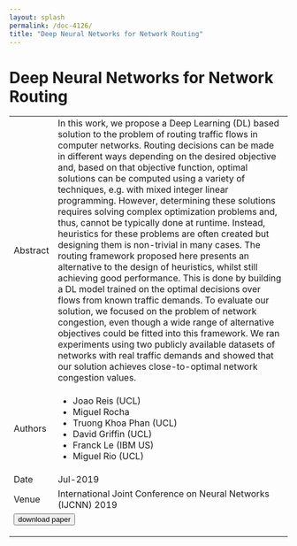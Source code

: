 ```yaml
---
layout: splash
permalink: /doc-4126/
title: "Deep Neural Networks for Network Routing"
---
```


# Deep Neural Networks for Network Routing

<table>
    <tbody>
    <tr>
        <td>Abstract</td>
        <td>In this work, we propose a Deep Learning (DL) based solution to the problem of routing traffic flows in computer networks. Routing decisions can be made in different ways depending on the desired objective and, based on that objective function, optimal solutions can be computed using a variety of techniques, e.g. with mixed integer linear programming. However, determining these solutions requires solving complex optimization problems and, thus, cannot be typically done at runtime. Instead, heuristics for these problems are often created but designing them is non-trivial in many cases. The routing framework proposed here presents an alternative to the design of heuristics, whilst still achieving good performance. This is done by building a DL model trained on the optimal decisions over flows from known traffic demands. To evaluate our solution, we focused on the problem of network congestion, even though a wide range of alternative objectives could be fitted into this framework. We ran experiments using two publicly available datasets of networks with real traffic demands and showed that our solution achieves close-to-optimal network congestion values.</td>
    </tr>
    <tr>
        <td>Authors</td>
        <td>
            <ul>
                <li>Joao Reis (UCL)</li>
                <li>Miguel Rocha</li>
                <li>Truong Khoa Phan (UCL)</li>
                <li>David Griffin (UCL)</li>
                <li>Franck Le (IBM US)</li>
                <li>Miguel Rio (UCL)</li>
            </ul>
        </td>
    </tr>
    <tr>
        <td>Date</td>
        <td>Jul-2019</td>
    </tr>
    <tr>
        <td>Venue</td>
        <td>International Joint Conference on Neural Networks (IJCNN) 2019</td>
    </tr>
        <tr>
            <td colspan="2">
                <form method="get" action="https://dais-ita.org/sites/default/files/3848.pdf">
                    <button type="submit">download paper</button>
                </form>
            </td>
        </tr>
    </tbody>
</table>
